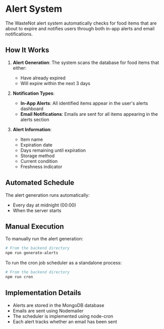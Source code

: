 # Alert System

The WasteNot alert system automatically checks for food items that are about to expire and notifies users through both in-app alerts and email notifications.

## How It Works

1. **Alert Generation**: The system scans the database for food items that either:
   - Have already expired
   - Will expire within the next 3 days

2. **Notification Types**:
   - **In-App Alerts**: All identified items appear in the user's alerts dashboard
   - **Email Notifications**: Emails are sent for all items appearing in the alerts section

3. **Alert Information**:
   - Item name
   - Expiration date
   - Days remaining until expiration
   - Storage method
   - Current condition
   - Freshness indicator

## Automated Schedule

The alert generation runs automatically:
- Every day at midnight (00:00)
- When the server starts

## Manual Execution

To manually run the alert generation:

```bash
# From the backend directory
npm run generate-alerts
```

To run the cron job scheduler as a standalone process:

```bash
# From the backend directory
npm run cron
```

## Implementation Details

- Alerts are stored in the MongoDB database
- Emails are sent using Nodemailer
- The scheduler is implemented using node-cron
- Each alert tracks whether an email has been sent 
